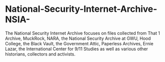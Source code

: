 # National-Security-Internet-Archive-NSIA-
The National Security Internet Archive focuses on files collected from That 1 Archive, MuckRock, NARA, the National Security Archive at GWU, Hood College, the Black Vault, the Government Attic, Paperless Archives, Ernie Lazar, the International Center for 9/11 Studies as well as various other historians, collectors and activists.
